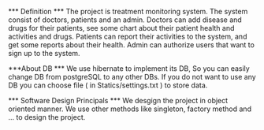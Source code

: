 *** Definition ***
The project is treatment monitoring system. The system consist of doctors, patients and an admin. 
Doctors can add disease and drugs for their patients, see some chart about their patient health and activities and drugs. 
Patients can report their activities to the system, and get some reports about their health.
Admin can authorize users that want to sign up to the system. 

***About DB ***
We use hibernate to implement its DB, So you can easily change DB from postgreSQL to any other DBs. 
If you do not want to use any DB you can choose file ( in Statics/settings.txt ) to store data. 

*** Software Design Principals ***
We desgign the project in  object oriented manner. We use other methods like singleton, factory method and … to design the project. 



